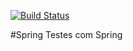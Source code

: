 [![Build Status](https://travis-ci.com/guifederico/SpringTest.svg?branch=main)](https://travis-ci.com/guifederico/SpringTest)

#Spring
Testes com Spring